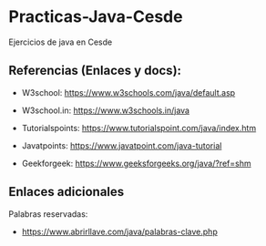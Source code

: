 # Practicas-Java-Cesde

Ejercicios de java en Cesde

## Referencias (Enlaces y docs):

- W3school: https://www.w3schools.com/java/default.asp

- W3school.in: https://www.w3schools.in/java

- Tutorialspoints: https://www.tutorialspoint.com/java/index.htm

- Javatpoints: https://www.javatpoint.com/java-tutorial

- Geekforgeek: https://www.geeksforgeeks.org/java/?ref=shm



## Enlaces adicionales

Palabras reservadas:

- https://www.abrirllave.com/java/palabras-clave.php
